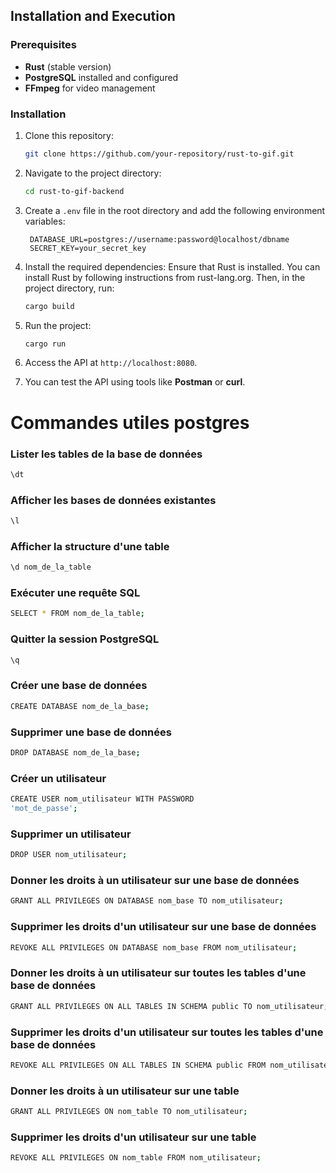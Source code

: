 ## Installation and Execution

### Prerequisites

- **Rust** (stable version)
- **PostgreSQL** installed and configured
- **FFmpeg** for video management

### Installation

1. Clone this repository:

   ```bash
   git clone https://github.com/your-repository/rust-to-gif.git
   ```

2. Navigate to the project directory:

   ```bash
   cd rust-to-gif-backend
   ```

3. Create a `.env` file in the root directory and add the following environment variables:

   ```env
    DATABASE_URL=postgres://username:password@localhost/dbname
    SECRET_KEY=your_secret_key
   ```

4. Install the required dependencies: Ensure that Rust is installed. You can install Rust by following instructions from rust-lang.org. Then, in the project directory, run:

   ```bash
   cargo build
   ```

5. Run the project:

   ```bash
   cargo run
   ```

6. Access the API at `http://localhost:8080`.
7. You can test the API using tools like **Postman** or **curl**.

# Commandes utiles postgres

### Lister les tables de la base de données

```bash
\dt
```

### Afficher les bases de données existantes

```bash
\l
```

### Afficher la structure d'une table

```bash
\d nom_de_la_table
```

### Exécuter une requête SQL

```bash
SELECT * FROM nom_de_la_table;
```

### Quitter la session PostgreSQL

```bash
\q
```

### Créer une base de données

```bash
CREATE DATABASE nom_de_la_base;
```

### Supprimer une base de données

```bash
DROP DATABASE nom_de_la_base;
```

### Créer un utilisateur

```bash
CREATE USER nom_utilisateur WITH PASSWORD
'mot_de_passe';
```

### Supprimer un utilisateur

```bash
DROP USER nom_utilisateur;
```

### Donner les droits à un utilisateur sur une base de données

```bash
GRANT ALL PRIVILEGES ON DATABASE nom_base TO nom_utilisateur;
```

### Supprimer les droits d'un utilisateur sur une base de données

```bash
REVOKE ALL PRIVILEGES ON DATABASE nom_base FROM nom_utilisateur;
```

### Donner les droits à un utilisateur sur toutes les tables d'une base de données

```bash
GRANT ALL PRIVILEGES ON ALL TABLES IN SCHEMA public TO nom_utilisateur;
```

### Supprimer les droits d'un utilisateur sur toutes les tables d'une base de données

```bash
REVOKE ALL PRIVILEGES ON ALL TABLES IN SCHEMA public FROM nom_utilisateur;
```

### Donner les droits à un utilisateur sur une table

```bash
GRANT ALL PRIVILEGES ON nom_table TO nom_utilisateur;
```

### Supprimer les droits d'un utilisateur sur une table

```bash
REVOKE ALL PRIVILEGES ON nom_table FROM nom_utilisateur;
```
